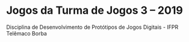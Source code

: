 # Jogos da Turma de Jogos 3 – 2019

Disciplina de Desenvolvimento de Protótipos de Jogos Digitais - IFPR Telêmaco Borba

